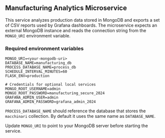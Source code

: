 ## Manufacturing Analytics Microservice

This service analyzes production data stored in MongoDB and exports a set of
CSV reports used by Grafana dashboards. The microservice expects an external
MongoDB instance and reads the connection string from the `MONGO_URI`
environment variable.

### Required environment variables

```
MONGO_URI=<your-mongodb-uri>
DATABASE_NAME=manufacturing_db
PROCESS_DATABASE_NAME=process_db
SCHEDULE_INTERVAL_MINUTES=60
FLASK_ENV=production

# Credentials for optional local services
MONGO_ROOT_USERNAME=admin
MONGO_ROOT_PASSWORD=manufacturing_secure_2024
GRAFANA_ADMIN_USER=admin
GRAFANA_ADMIN_PASSWORD=grafana_admin_2024
```

`PROCESS_DATABASE_NAME` should reference the database that stores the
`macchinari` collection. By default it uses the same name as `DATABASE_NAME`.

Update `MONGO_URI` to point to your MongoDB server before starting the service.

